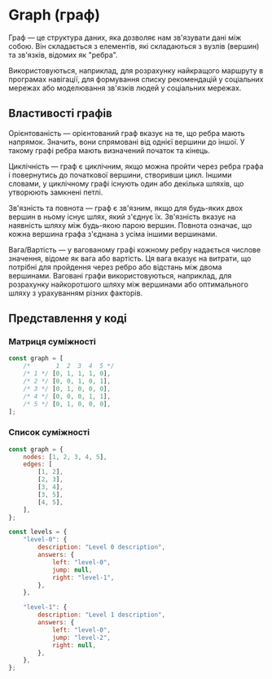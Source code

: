 # Graph (граф)

Граф — це структура даних, яка дозволяє нам зв'язувати дані між собою. Він складається з елементів, які складаються з вузлів (вершин) та зв'язків, відомих як "ребра".

Використовуються, наприклад, для розрахунку найкращого маршруту в програмах навігації, для формування списку рекомендацій у соціальних мережах або моделювання зв'язків людей у ​​соціальних мережах.

## Властивості графів

Орієнтованість — орієнтований граф вказує на те, що ребра мають напрямок. Значить, вони спрямовані від однієї вершини до іншої. У такому графі ребра мають визначений початок та кінець.

Циклічність — граф є циклічним, якщо можна пройти через ребра графа і повернутись до початкової вершини, створивши цикл. Іншими словами, у циклічному графі існують один або декілька шляхів, що утворюють замкнені петлі.

Зв'язність та повнота — граф є зв'язним, якщо для будь-яких двох вершин в ньому існує шлях, який з'єднує їх. Зв'язність вказує на наявність шляху між будь-якою парою вершин. Повнота означає, що кожна вершина графа з'єднана з усіма іншими вершинами.

Вага/Вартість — у вагованому графі кожному ребру надається числове значення, відоме як вага або вартість. Ця вага вказує на витрати, що потрібні для пройдення через ребро або відстань між двома вершинами. Ваговані графи використовуються, наприклад, для розрахунку найкоротшого шляху між вершинами або оптимального шляху з урахуванням різних факторів.

## Представлення у коді

### Матриця суміжності

```js
const graph = [
    /*       1  2  3  4  5 */
    /* 1 */ [0, 1, 1, 1, 0],
    /* 2 */ [0, 0, 1, 0, 1],
    /* 3 */ [0, 1, 0, 0, 0],
    /* 4 */ [0, 0, 0, 1, 1],
    /* 5 */ [0, 1, 0, 0, 0],
];
```

### Список суміжності

```js
const graph = {
    nodes: [1, 2, 3, 4, 5],
    edges: [
        [1, 2],
        [2, 3],
        [3, 4],
        [3, 5],
        [4, 5],
    ],
};
```

```js
const levels = {
    "level-0": {
        description: "Level 0 description",
        answers: {
            left: "level-0",
            jump: null,
            right: "level-1",
        },
    },

    "level-1": {
        description: "Level 1 description",
        answers: {
            left: "level-0",
            jump: "level-2",
            right: null,
        },
    },
};
```
